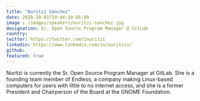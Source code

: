 ```yaml
---
title: "Nuritzi Sánchez"
date: 2020-10-01T19:44:10-05:00
image : /images/speakers/nuritzi-sanchez.jpg
designation: Sr. Open Source Program Manager @ GitLab
country: 
twitter: https://twitter.com/1nuritzi
linkedin: https://www.linkedin.com/in/nuritzis/
github: 
featured: true
---
```


Nuritzi is currently the Sr. Open Source Program Manager at GitLab. She is a founding team member of Endless, a company making Linux-based computers for users with little to no internet access, and she is a former President and Chairperson of the Board at the GNOME Foundation.